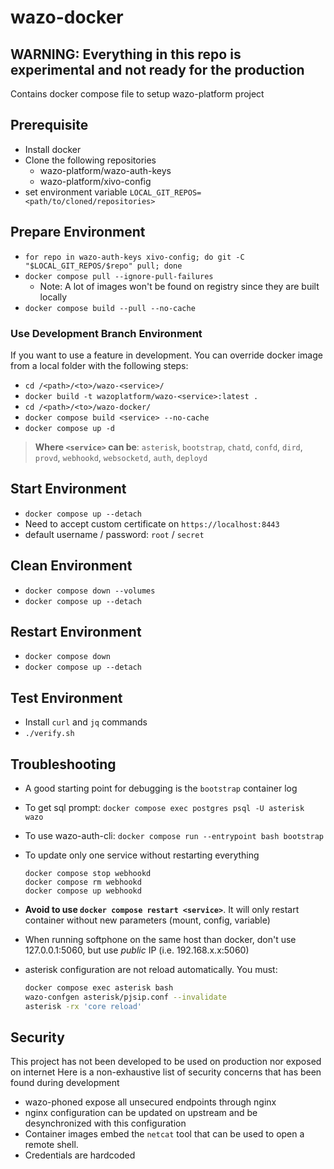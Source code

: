 # wazo-docker

## **WARNING**: Everything in this repo is experimental and not ready for the production

Contains docker compose file to setup wazo-platform project

## Prerequisite

* Install docker
* Clone the following repositories
    * wazo-platform/wazo-auth-keys
    * wazo-platform/xivo-config
* set environment variable `LOCAL_GIT_REPOS=<path/to/cloned/repositories>`

## Prepare Environment

* `for repo in wazo-auth-keys xivo-config; do git -C "$LOCAL_GIT_REPOS/$repo" pull; done`
* `docker compose pull --ignore-pull-failures`
  * Note: A lot of images won't be found on registry since they are built locally
* `docker compose build --pull --no-cache`

### Use Development Branch Environment
If you want to use a feature in development. You can override docker image from a local folder with
the following steps:

* `cd /<path>/<to>/wazo-<service>/`
* `docker build -t wazoplatform/wazo-<service>:latest .`
* `cd /<path>/<to>/wazo-docker/`
* `docker compose build <service> --no-cache`
* `docker compose up -d`

> **Where `<service>` can be**: `asterisk`, `bootstrap`, `chatd`, `confd`, `dird`, `provd`, `webhookd`, `websocketd`, `auth`, `deployd`

## Start Environment

* `docker compose up --detach`
* Need to accept custom certificate on `https://localhost:8443`
* default username / password: `root` / `secret`

## Clean Environment

* `docker compose down --volumes`
* `docker compose up --detach`

## Restart Environment

* `docker compose down`
* `docker compose up --detach`

## Test Environment

* Install `curl` and `jq` commands
* `./verify.sh`

## Troubleshooting

* A good starting point for debugging is the `bootstrap` container log
* To get sql prompt: `docker compose exec postgres psql -U asterisk wazo`
* To use wazo-auth-cli: `docker compose run --entrypoint bash bootstrap`
* To update only one service without restarting everything

  ```
  docker compose stop webhookd
  docker compose rm webhookd
  docker compose up webhookd
  ```

* **Avoid to use `docker compose restart <service>`**. It will only restart container without new
  parameters (mount, config, variable)
* When running softphone on the same host than docker, don't use 127.0.0.1:5060, but use *public* IP
  (i.e. 192.168.x.x:5060)
* asterisk configuration are not reload automatically. You must:
  ```bash
  docker compose exec asterisk bash
  wazo-confgen asterisk/pjsip.conf --invalidate
  asterisk -rx 'core reload'
  ```

## Security

This project has not been developed to be used on production nor exposed on internet
Here is a non-exhaustive list of security concerns that has been found during development

* wazo-phoned expose all unsecured endpoints through nginx
* nginx configuration can be updated on upstream and be desynchronized with this configuration
* Container images embed the `netcat` tool that can be used to open a remote shell.
* Credentials are hardcoded
